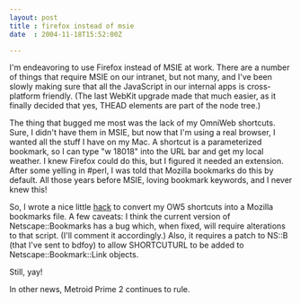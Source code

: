 ```yaml
---
layout: post
title : firefox instead of msie
date  : 2004-11-18T15:52:00Z

---
```

I'm endeavoring to use Firefox instead of MSIE at work.  There are a number of things that require MSIE on our intranet, but not many, and I've been slowly making sure that all the JavaScript in our internal apps is cross-platform friendly.  (The last WebKit upgrade made that much easier, as it finally decided that yes, THEAD elements are part of the node tree.)

The thing that bugged me most was the lack of my OmniWeb shortcuts.  Sure, I didn't have them in MSIE, but now that I'm using a real browser, I wanted all the stuff I have on my Mac.  A shortcut is a parameterized bookmark, so I can type "w 18018" into the URL bar and get my local weather.  I knew Firefox could do this, but I figured it needed an extension.  After some yelling in #perl, I was told that Mozilla bookmarks do this by default.  All those years before MSIE, loving bookmark keywords, and I never knew this!

So, I wrote a nice little <a href='http://rjbs.manxome.org/hacks/perl#ow5sh'> hack</a> to convert my OW5 shortcuts into a Mozilla bookmarks file.  A few caveats:  I think the current version of Netscape::Bookmarks has a bug which, when fixed, will require alterations to that script.  (I'll comment it accordingly.)  Also, it requires a patch to NS::B (that I've sent to bdfoy) to allow SHORTCUTURL to be added to Netscape::Bookmark::Link objects.

Still, yay!

In other news, Metroid Prime 2 continues to rule.

